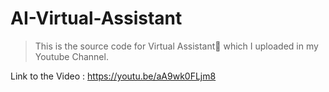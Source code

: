 # AI-Virtual-Assistant

> This is the source code for Virtual Assistant🤖 which I uploaded in my Youtube Channel.

Link to the Video  : https://youtu.be/aA9wk0FLjm8
